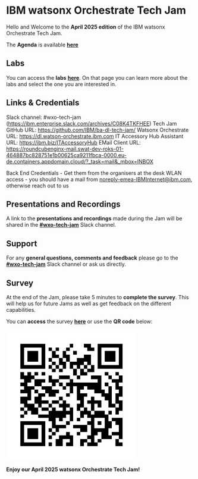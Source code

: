 # IBM watsonx Orchestrate Tech Jam

Hello and Welcome to the **April 2025 edition** of the IBM watsonx Orchestrate Tech Jam. 

The **Agenda** is available **[here](https://github.com/IBM/ba-dl-tech-jam/blob/main/Agenda/%5BBA%26DL%20wxO%20Tech%20Jam%202025.04.09%5D%20Agenda.pdf)**

## Labs

You can access the **labs** **[here](/Labs_wxo.md)**. On that page you can learn more about the labs and select the one you are interested in.

## Links & Credentials

Slack channel: #wxo-tech-jam (https://ibm.enterprise.slack.com/archives/C08K4TKFHEE)
Tech Jam GitHub URL: https://github.com/IBM/ba-dl-tech-jam/
Watsonx Orchestrate URL: https://dl.watson-orchestrate.ibm.com
IT Accessory Hub Assistant URL: https://ibm.biz/ITAccessoryHub
EMail Client URL: https://roundcubenginx-mail.swat-dev-roks-01-464887bc828751e1b00625ca9211fbca-0000.eu-de.containers.appdomain.cloud/?_task=mail&_mbox=INBOX

Back End Credentials - Get them from the organisers at the desk
WLAN access - you should have a mail from noreply-emea-IBMInternet@ibm.com, otherwise reach out to us

## Presentations and Recordings

A link to the **presentations and recordings** made during the Jam will be shared in the **[#wxo-tech-jam](https://ibm.enterprise.slack.com/archives/C08K4TKFHEE)** Slack channel.

## Support

For any **general questions, comments and feedback** please go to the **[#wxo-tech-jam](https://ibm.enterprise.slack.com/archives/C08K4TKFHEE)** Slack channel or ask us directly.

## Survey

At the end of the Jam, please take 5 minutes to **complete the survey**. This will help us for future Jams as well as get feedback on the different capabilities.

You can **access** the survey **[here](https://ibm.biz/wxo-tech-jam-survey)** or use the **QR code** below:

![Survey QR Code](QR_code_wxoTechJamApril2025.png)

**Enjoy our April 2025 watsonx Orchestrate Tech Jam!**
